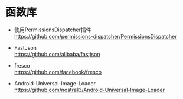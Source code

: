 # 函数库

* 使用PermissionsDispatcher插件  
https://github.com/permissions-dispatcher/PermissionsDispatcher

* FastJson  
https://github.com/alibaba/fastjson

* fresco  
https://github.com/facebook/fresco

* Android-Universal-Image-Loader  
https://github.com/nostra13/Android-Universal-Image-Loader
